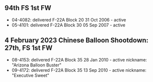 ## 94th FS 1st FW

- 04-4082: delivered F-22A Block 20 31 Oct 2006 - active
- 05-4101: delivered F-22A Block 30 05 Sep 2007 - active

## 4 February 2023 Chinese Balloon Shootdown: 27th, FS 1st FW

- 08-4153: delivered F-22A Block 35 28 Jan 2010 - active
           nickname: "Arizona Balloon Buster"
- 09-4172: delivered F-22A Block 35 13 Sep 2010 - active
           nickname: "Executive Sweet"
